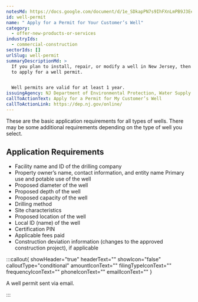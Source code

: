 ```yaml
---
notesMd: https://docs.google.com/document/d/1e_SDkapPN7s9IhFXnLmPB9J3Ee9ffJa-uXfiwd3lZQY/edit?tab=t.0
id: well-permit
name: " Apply for a Permit for Your Customer’s Well"
category:
  - offer-new-products-or-services
industryIds:
  - commercial-construction
sectorIds: []
urlSlug: well-permit
summaryDescriptionMd: >
  If you plan to install, repair, or modify a well in New Jersey, then you need
  to apply for a well permit. 


  Well permits are valid for at least 1 year. 
issuingAgency: NJ Department of Environmental Protection, Water Supply and Geoscience
callToActionText: Apply for a Permit for My Customer’s Well
callToActionLink: https://dep.nj.gov/online/
---
```

These are the basic application requirements for all types of wells. There may be some additional requirements depending on the type of well you select.

## Application Requirements
- Facility name and ID of the drilling company 
- Property owner’s name, contact information, and entity name 
Primary use and potable use of the well 
- Proposed diameter of the well 
- Proposed depth of the well 
- Proposed capacity of the well  
- Drilling method 
- Site characteristics 
- Proposed location of the well 
- Local ID (name) of the well
- Certification PIN 
- Applicable fees paid 
- Construction deviation information (changes to the approved construction project), if applicable

:::callout{ showHeader="true" headerText="" showIcon="false" calloutType="conditional" amountIconText="" filingTypeIconText="" frequencyIconText="" phoneIconText="" emailIconText="" }

A well permit sent via email.

:::
